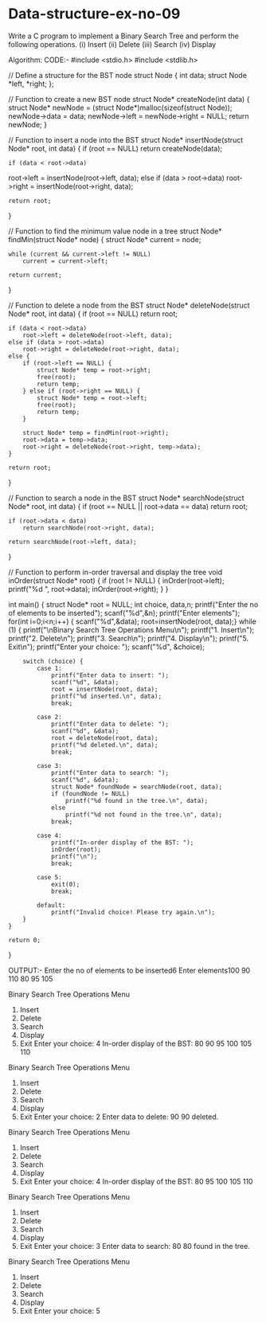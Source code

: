 # Data-structure-ex-no-09
Write a C program to implement a Binary Search Tree and perform the following operations.
(i)	Insert
(ii)	Delete
(iii)	Search
(iv)	Display 

Algorithm:
  CODE:-
#include <stdio.h>
#include <stdlib.h>

// Define a structure for the BST node
struct Node {
    int data;
    struct Node *left, *right;
};

// Function to create a new BST node
struct Node* createNode(int data) {
    struct Node* newNode = (struct Node*)malloc(sizeof(struct Node));
    newNode->data = data;
    newNode->left = newNode->right = NULL;
    return newNode;
}

// Function to insert a node into the BST
struct Node* insertNode(struct Node* root, int data) {
    if (root == NULL) return createNode(data);

    if (data < root->data)

root->left = insertNode(root->left, data);
else if (data > root->data)
        root->right = insertNode(root->right, data);

    return root;
}

// Function to find the minimum value node in a tree
struct Node* findMin(struct Node* node) {
    struct Node* current = node;

    while (current && current->left != NULL)
        current = current->left;

    return current;
}

// Function to delete a node from the BST
struct Node* deleteNode(struct Node* root, int data) {
    if (root == NULL) return root;

    if (data < root->data)
        root->left = deleteNode(root->left, data);
    else if (data > root->data)
        root->right = deleteNode(root->right, data);
    else {
        if (root->left == NULL) {
            struct Node* temp = root->right;
            free(root);
            return temp;
        } else if (root->right == NULL) {
            struct Node* temp = root->left;
            free(root);
            return temp;
        }

        struct Node* temp = findMin(root->right);
        root->data = temp->data;
        root->right = deleteNode(root->right, temp->data);
    }

    return root;
}

// Function to search a node in the BST
struct Node* searchNode(struct Node* root, int data) {
    if (root == NULL || root->data == data)
        return root;

    if (root->data < data)
        return searchNode(root->right, data);

    return searchNode(root->left, data);
}

// Function to perform in-order traversal and display the tree
void inOrder(struct Node* root) {
    if (root != NULL) {
        inOrder(root->left);
        printf("%d ", root->data);
        inOrder(root->right);
    }
}

int main() {
    struct Node* root = NULL;
    int choice, data,n;
    printf("Enter the no of elements to be inserted");
    scanf("%d",&n);
    printf("Enter elements");
    for(int i=0;i<n;i++)
    { scanf("%d",&data);
      root=insertNode(root, data);}
    while (1) {
        printf("\nBinary Search Tree Operations Menu\n");
        printf("1. Insert\n");
        printf("2. Delete\n");
        printf("3. Search\n");
        printf("4. Display\n");
        printf("5. Exit\n");
        printf("Enter your choice: ");
        scanf("%d", &choice);

        switch (choice) {
            case 1:
                printf("Enter data to insert: ");
                scanf("%d", &data);
                root = insertNode(root, data);
                printf("%d inserted.\n", data);
                break;

            case 2:
                printf("Enter data to delete: ");
                scanf("%d", &data);
                root = deleteNode(root, data);
                printf("%d deleted.\n", data);
                break;

            case 3:
                printf("Enter data to search: ");
                scanf("%d", &data);
                struct Node* foundNode = searchNode(root, data);
                if (foundNode != NULL)
                    printf("%d found in the tree.\n", data);
                else
                    printf("%d not found in the tree.\n", data);
                break;

            case 4:
                printf("In-order display of the BST: ");
                inOrder(root);
                printf("\n");
                break;

            case 5:
                exit(0);
                break;

            default:
                printf("Invalid choice! Please try again.\n");
        }
    }

    return 0;
}

OUTPUT:-
Enter the no of elements to be inserted6
Enter elements100 90 110 80 95 105

Binary Search Tree Operations Menu
1. Insert
2. Delete
3. Search
4. Display
5. Exit
Enter your choice: 4
In-order display of the BST: 80 90 95 100 105 110 

Binary Search Tree Operations Menu
1. Insert
2. Delete
3. Search
4. Display
5. Exit
Enter your choice: 2
Enter data to delete: 90
90 deleted.

Binary Search Tree Operations Menu
1. Insert
2. Delete
3. Search
4. Display
5. Exit
Enter your choice: 4
In-order display of the BST: 80 95 100 105 110 

Binary Search Tree Operations Menu
1. Insert
2. Delete
3. Search
4. Display
5. Exit
Enter your choice: 3
Enter data to search: 80
80 found in the tree.

Binary Search Tree Operations Menu
1. Insert
2. Delete
3. Search
4. Display
5. Exit
Enter your choice: 5
